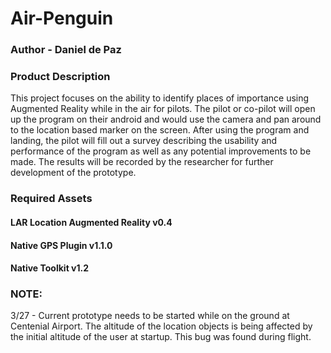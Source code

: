 # Air-Penguin

### Author - Daniel de Paz

### Product Description
This project focuses on the ability to identify places of importance using Augmented Reality while in the air for pilots. The pilot or co-pilot will open up the program on their android and would use the camera and pan around to the location based marker on the screen. After using the program and landing, the pilot will fill out a survey describing the usability and performance of the program as well as any potential improvements to be made. The results will be recorded by the researcher for further development of the prototype.

### Required Assets
#### LAR Location Augmented Reality v0.4
#### Native GPS Plugin v1.1.0
#### Native Toolkit v1.2

### NOTE:
3/27 - Current prototype needs to be started while on the ground at Centenial Airport. The altitude of the location objects is being affected by the initial altitude of the user at startup. This bug was found during flight.
